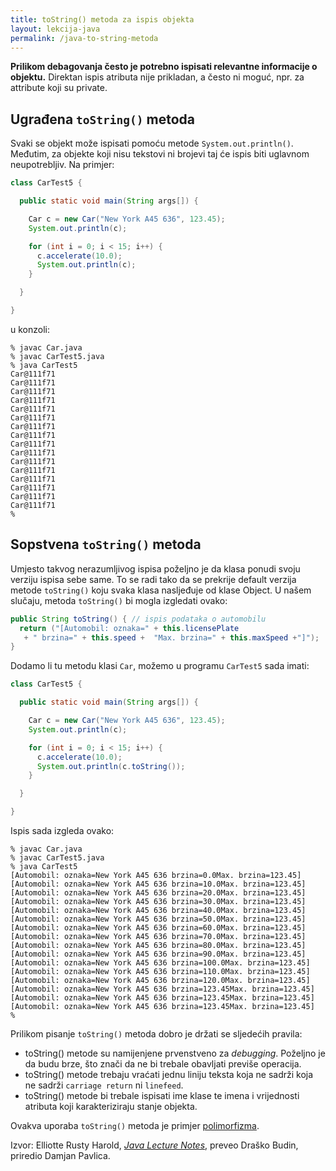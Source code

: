 ```yaml
---
title: toString() metoda za ispis objekta
layout: lekcija-java
permalink: /java-to-string-metoda
---
```


**Prilikom debagovanja često je potrebno ispisati relevantne informacije o objektu.** Direktan ispis atributa nije prikladan, a često ni moguć, npr. za attribute koji su private.

## Ugrađena `toString()` metoda

Svaki se objekt može ispisati pomoću metode `System.out.println()`. Međutim, za objekte koji nisu tekstovi ni brojevi taj će ispis biti uglavnom neupotrebljiv. Na primjer:

```java
class CarTest5 {

  public static void main(String args[]) {

    Car c = new Car("New York A45 636", 123.45);
    System.out.println(c);

    for (int i = 0; i < 15; i++) {
      c.accelerate(10.0);
      System.out.println(c);
    }

  }

}
```

u konzoli:
```
% javac Car.java
% javac CarTest5.java
% java CarTest5
Car@111f71
Car@111f71
Car@111f71
Car@111f71
Car@111f71
Car@111f71
Car@111f71
Car@111f71
Car@111f71
Car@111f71
Car@111f71
Car@111f71
Car@111f71
Car@111f71
Car@111f71
Car@111f71
%
```

## Sopstvena `toString()` metoda

Umjesto takvog nerazumljivog ispisa poželjno je da klasa ponudi svoju verziju ispisa sebe same. To se radi tako da se prekrije default verzija metode `toString()` koju svaka klasa nasljeđuje od klase Object. U našem slučaju, metoda `toString()` bi mogla izgledati ovako:

```java
public String toString() { // ispis podataka o automobilu
  return ("[Automobil: oznaka=" + this.licensePlate
   + " brzina=" + this.speed +  "Max. brzina=" + this.maxSpeed +"]");
}
```

Dodamo li tu metodu klasi `Car`, možemo u programu `CarTest5` sada imati:

```java
class CarTest5 {

  public static void main(String args[]) {

    Car c = new Car("New York A45 636", 123.45);
    System.out.println(c);

    for (int i = 0; i < 15; i++) {
      c.accelerate(10.0);
      System.out.println(c.toString());
    }

  }

}
```

Ispis sada izgleda ovako:

```
% javac Car.java
% javac CarTest5.java
% java CarTest5
[Automobil: oznaka=New York A45 636 brzina=0.0Max. brzina=123.45]
[Automobil: oznaka=New York A45 636 brzina=10.0Max. brzina=123.45]
[Automobil: oznaka=New York A45 636 brzina=20.0Max. brzina=123.45]
[Automobil: oznaka=New York A45 636 brzina=30.0Max. brzina=123.45]
[Automobil: oznaka=New York A45 636 brzina=40.0Max. brzina=123.45]
[Automobil: oznaka=New York A45 636 brzina=50.0Max. brzina=123.45]
[Automobil: oznaka=New York A45 636 brzina=60.0Max. brzina=123.45]
[Automobil: oznaka=New York A45 636 brzina=70.0Max. brzina=123.45]
[Automobil: oznaka=New York A45 636 brzina=80.0Max. brzina=123.45]
[Automobil: oznaka=New York A45 636 brzina=90.0Max. brzina=123.45]
[Automobil: oznaka=New York A45 636 brzina=100.0Max. brzina=123.45]
[Automobil: oznaka=New York A45 636 brzina=110.0Max. brzina=123.45]
[Automobil: oznaka=New York A45 636 brzina=120.0Max. brzina=123.45]
[Automobil: oznaka=New York A45 636 brzina=123.45Max. brzina=123.45]
[Automobil: oznaka=New York A45 636 brzina=123.45Max. brzina=123.45]
[Automobil: oznaka=New York A45 636 brzina=123.45Max. brzina=123.45]
%
```

Prilikom pisanje `toString()` metoda dobro je držati se sljedećih pravila:
- toString() metode su namijenjene prvenstveno za *debugging*. Poželjno je da budu brze, što znači da ne bi trebale obavljati previše operacija.
- toString() metode trebaju vraćati jednu liniju teksta koja ne sadrži koja ne sadrži `carriage return` ni `linefeed`.
- toString() metode bi trebale ispisati ime klase te imena i vrijednosti atributa koji karakteriziraju stanje objekta.

Ovakva uporaba `toString()` metoda je primjer [polimorfizma](/polimorfizam).

Izvor: Elliotte Rusty Harold, *[Java Lecture Notes](//www.cafeaulait.org/course/index.html)*, preveo Draško Budin, priredio Damjan Pavlica.
